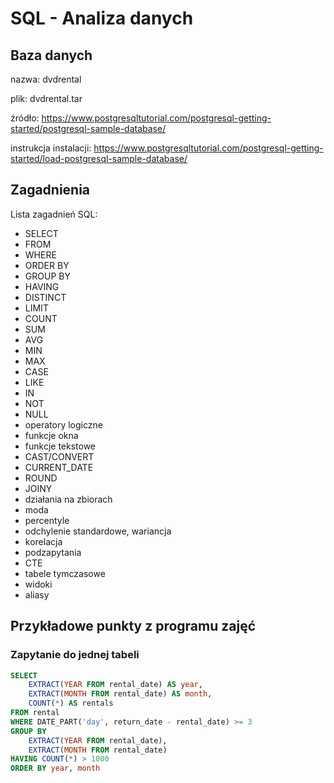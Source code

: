 # SQL - Analiza danych

## Baza danych

nazwa: dvdrental

plik: dvdrental.tar

źródło: https://www.postgresqltutorial.com/postgresql-getting-started/postgresql-sample-database/

instrukcja instalacji: https://www.postgresqltutorial.com/postgresql-getting-started/load-postgresql-sample-database/

## Zagadnienia

Lista zagadnień SQL:

- SELECT
- FROM
- WHERE
- ORDER BY
- GROUP BY
- HAVING
- DISTINCT
- LIMIT
- COUNT
- SUM
- AVG
- MIN
- MAX
- CASE
- LIKE
- IN
- NOT
- NULL
- operatory logiczne
- funkcje okna
- funkcje tekstowe
- CAST/CONVERT
- CURRENT_DATE
- ROUND
- JOINY
- działania na zbiorach
- moda
- percentyle
- odchylenie standardowe, wariancja
- korelacja
- podzapytania
- CTE
- tabele tymczasowe
- widoki
- aliasy


## Przykładowe punkty z programu zajęć

### Zapytanie do jednej tabeli

```sql
SELECT
    EXTRACT(YEAR FROM rental_date) AS year,
    EXTRACT(MONTH FROM rental_date) AS month,
    COUNT(*) AS rentals
FROM rental
WHERE DATE_PART('day', return_date - rental_date) >= 3
GROUP BY 
    EXTRACT(YEAR FROM rental_date),
    EXTRACT(MONTH FROM rental_date)
HAVING COUNT(*) > 1000
ORDER BY year, month 
```

